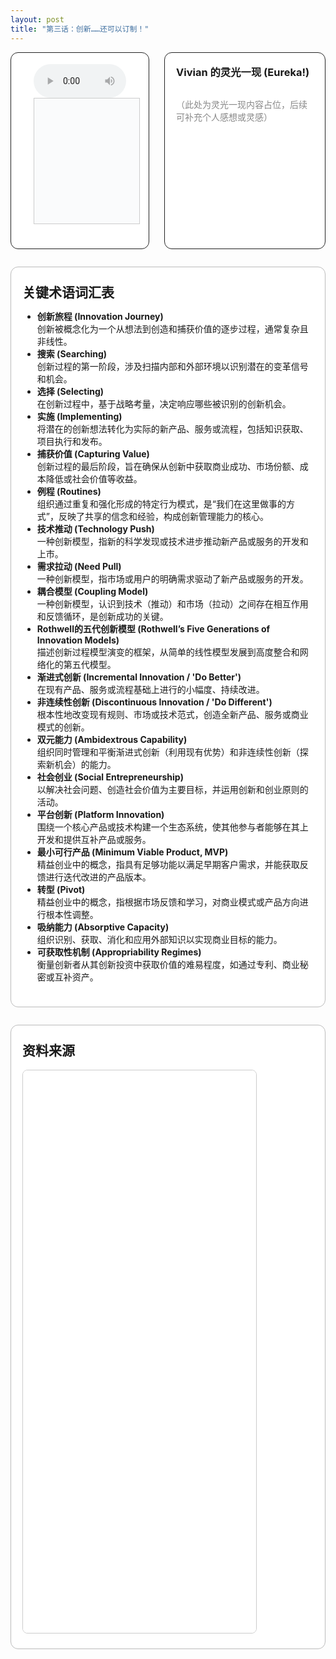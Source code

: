 ```yaml
---
layout: post
title: "第三话：创新……还可以订制！"
---
```


<!-- 上方：音频+字幕 | Vivian 的灵光一现 -->
<div style="display: flex; gap: 24px; margin-bottom: 2em; align-items: stretch; max-height: 340px; min-height: 240px;max-width: 1000 px;">
  <!-- 左上：音频+字幕 -->
  <div style="flex: 2 1 0; display: flex; flex-direction: column; justify-content: flex-start;border: 1px solid #222; border-radius: 12px; padding: 18px 36px; background: #fff;">
    <audio id="audio-ep3" controls style="width: 100%; max-width: 700px;">
      <source src="/class/assets/podcasts/innovation_ep3.wav" type="audio/wav">
      您的浏览器不支持 audio 元素。
    </audio>
    <div id="lrc-container-ep3" style="width: 100%; max-width: 700px; max-height: 240px; min-height: 180px; overflow-y: auto; border: 1px solid #ccc; padding: 10px; background: #fafbfc; margin-bottom: 1.5em;">
      <ul id="lrc-list-ep3" style="margin:0; padding:0;"></ul>
    </div>
  </div>
  <!-- 右上：Vivian 的灵光一现 -->
  <div style="flex: 1 1 0; border: 1.5px solid #222; border-radius: 12px; padding: 18px; background: #fff; min-width: 220px; display: flex; flex-direction: column;">
    <h3 style="margin-top:0;">Vivian 的灵光一现 (Eureka!)</h3>
    <div style="flex:1; height: 100%; overflow-y: auto; min-height: 120px; color: #888;">
      <p>（此处为灵光一现内容占位，后续可补充个人感想或灵感）</p>
    </div>
  </div>
</div>

<!-- 下方：关键术语词汇表 | 资料来源 -->
<div style="margin-bottom:2em; border:1.5px solid #bbb; border-radius:12px; background:#fff; padding:24px 18px; max-width:1000px;">
  <h2 style="margin: 0;">关键术语词汇表</h2>
  <ul class="term-list">
    <li>
      <strong>创新旅程 (Innovation Journey)</strong><br>
      创新被概念化为一个从想法到创造和捕获价值的逐步过程，通常复杂且非线性。
    </li>
    <li>
      <strong>搜索 (Searching)</strong><br>
      创新过程的第一阶段，涉及扫描内部和外部环境以识别潜在的变革信号和机会。
    </li>
    <li>
      <strong>选择 (Selecting)</strong><br>
      在创新过程中，基于战略考量，决定响应哪些被识别的创新机会。
    </li>
    <li>
      <strong>实施 (Implementing)</strong><br>
      将潜在的创新想法转化为实际的新产品、服务或流程，包括知识获取、项目执行和发布。
    </li>
    <li>
      <strong>捕获价值 (Capturing Value)</strong><br>
      创新过程的最后阶段，旨在确保从创新中获取商业成功、市场份额、成本降低或社会价值等收益。
    </li>
    <li>
      <strong>例程 (Routines)</strong><br>
      组织通过重复和强化形成的特定行为模式，是“我们在这里做事的方式”，反映了共享的信念和经验，构成创新管理能力的核心。
    </li>
    <li>
      <strong>技术推动 (Technology Push)</strong><br>
      一种创新模型，指新的科学发现或技术进步推动新产品或服务的开发和上市。
    </li>
    <li>
      <strong>需求拉动 (Need Pull)</strong><br>
      一种创新模型，指市场或用户的明确需求驱动了新产品或服务的开发。
    </li>
    <li>
      <strong>耦合模型 (Coupling Model)</strong><br>
      一种创新模型，认识到技术（推动）和市场（拉动）之间存在相互作用和反馈循环，是创新成功的关键。
    </li>
    <li>
      <strong>Rothwell的五代创新模型 (Rothwell’s Five Generations of Innovation Models)</strong><br>
      描述创新过程模型演变的框架，从简单的线性模型发展到高度整合和网络化的第五代模型。
    </li>
    <li>
      <strong>渐进式创新 (Incremental Innovation / 'Do Better')</strong><br>
      在现有产品、服务或流程基础上进行的小幅度、持续改进。
    </li>
    <li>
      <strong>非连续性创新 (Discontinuous Innovation / 'Do Different')</strong><br>
      根本性地改变现有规则、市场或技术范式，创造全新产品、服务或商业模式的创新。
    </li>
    <li>
      <strong>双元能力 (Ambidextrous Capability)</strong><br>
      组织同时管理和平衡渐进式创新（利用现有优势）和非连续性创新（探索新机会）的能力。
    </li>
    <li>
      <strong>社会创业 (Social Entrepreneurship)</strong><br>
      以解决社会问题、创造社会价值为主要目标，并运用创新和创业原则的活动。
    </li>
    <li>
      <strong>平台创新 (Platform Innovation)</strong><br>
      围绕一个核心产品或技术构建一个生态系统，使其他参与者能够在其上开发和提供互补产品或服务。
    </li>
    <li>
      <strong>最小可行产品 (Minimum Viable Product, MVP)</strong><br>
      精益创业中的概念，指具有足够功能以满足早期客户需求，并能获取反馈进行迭代改进的产品版本。
    </li>
    <li>
      <strong>转型 (Pivot)</strong><br>
      精益创业中的概念，指根据市场反馈和学习，对商业模式或产品方向进行根本性调整。
    </li>
    <li>
      <strong>吸纳能力 (Absorptive Capacity)</strong><br>
      组织识别、获取、消化和应用外部知识以实现商业目标的能力。
    </li>
    <li>
      <strong>可获取性机制 (Appropriability Regimes)</strong><br>
      衡量创新者从其创新投资中获取价值的难易程度，如通过专利、商业秘密或互补资产。
    </li>
  </ul>
</div>

<!-- 资料来源模块 -->
  <div style="margin-bottom: 2em; border: 1.5px solid #bbb; border-radius: 12px; background: #fff; padding: 24px 18px; max-width: 1000px; max-height: 1100px;">
    <h2 style="margin-top: 0;">资料来源</h2>
    <iframe src="/class/assets/podcasts/Chapter 3.pdf" width="80%" height="900px" style="border:1px solid #ccc; border-radius:8px;"></iframe>
  </div>
</div>

<script>
async function fetchLRC(url) {
  const res = await fetch(url);
  return await res.text();
}
function parseLRC(lrc) {
  const lines = lrc.split('\n');
  const result = [];
  const timeExp = /^(\d{2}):(\d{2})\s+/;
  for (let line of lines) {
    const match = timeExp.exec(line);
    if (match) {
      const min = parseInt(match[1]);
      const sec = parseInt(match[2]);
      const time = min * 60 + sec;
      const text = line.replace(timeExp, '').trim();
      result.push({ time, text });
    }
  }
  return result;
}
function renderLRC(lrcArr) {
  const ul = document.getElementById('lrc-list-ep3');
  ul.innerHTML = '';
  lrcArr.forEach((item, idx) => {
    const li = document.createElement('li');
    li.textContent = item.text;
    li.setAttribute('data-idx', idx);
    li.style.listStyle = 'none';
    ul.appendChild(li);
  });
}
function syncLRC(audio, lrcArr) {
  const ul = document.getElementById('lrc-list-ep3');
  audio.addEventListener('timeupdate', () => {
    const currentTime = audio.currentTime;
    let idx = 0;
    for (let i = 0; i < lrcArr.length; i++) {
      if (currentTime >= lrcArr[i].time) idx = i;
      else break;
    }
    ul.querySelectorAll('li').forEach(li => li.classList.remove('active'));
    const activeLi = ul.querySelector(`li[data-idx=\"${idx}\"]`);
    if (activeLi) {
      activeLi.classList.add('active');
      activeLi.scrollIntoView({ behavior: 'smooth', block: 'center' });
    }
  });
}
(async function() {
  const lrcText = await fetchLRC('/class/assets/podcasts/innovation_ep3.txt');
  const lrcArr = parseLRC(lrcText);
  renderLRC(lrcArr);
  const audio = document.getElementById('audio-ep3');
  syncLRC(audio, lrcArr);
})();
</script>
<style>
#lrc-list-ep3 li.active {
  color: #fff;
  background: #0078d7;
  font-weight: bold;
}
#lrc-list-ep3 li {
  padding: 2px 0;
  transition: background 0.2s;
  font-size: 1.08em;
  line-height: 1.7;
}
</style> 